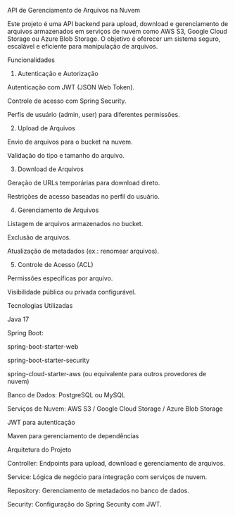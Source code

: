 API de Gerenciamento de Arquivos na Nuvem

Este projeto é uma API backend para upload, download e gerenciamento de arquivos armazenados em serviços de nuvem como AWS S3, Google Cloud Storage ou Azure Blob Storage. O objetivo é oferecer um sistema seguro, escalável e eficiente para manipulação de arquivos.

Funcionalidades

1. Autenticação e Autorização

Autenticação com JWT (JSON Web Token).

Controle de acesso com Spring Security.

Perfis de usuário (admin, user) para diferentes permissões.

2. Upload de Arquivos

Envio de arquivos para o bucket na nuvem.

Validação do tipo e tamanho do arquivo.

3. Download de Arquivos

Geração de URLs temporárias para download direto.

Restrições de acesso baseadas no perfil do usuário.

4. Gerenciamento de Arquivos

Listagem de arquivos armazenados no bucket.

Exclusão de arquivos.

Atualização de metadados (ex.: renomear arquivos).

5. Controle de Acesso (ACL)

Permissões específicas por arquivo.

Visibilidade pública ou privada configurável.

Tecnologias Utilizadas

Java 17

Spring Boot:

spring-boot-starter-web

spring-boot-starter-security

spring-cloud-starter-aws (ou equivalente para outros provedores de nuvem)

Banco de Dados: PostgreSQL ou MySQL

Serviços de Nuvem: AWS S3 / Google Cloud Storage / Azure Blob Storage

JWT para autenticação

Maven para gerenciamento de dependências

Arquitetura do Projeto

Controller: Endpoints para upload, download e gerenciamento de arquivos.

Service: Lógica de negócio para integração com serviços de nuvem.

Repository: Gerenciamento de metadados no banco de dados.

Security: Configuração do Spring Security com JWT.
